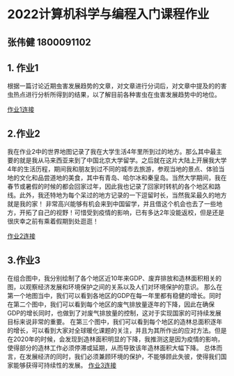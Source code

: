 # 2022计算机科学与编程入门课程作业
## 张伟健 1800091102
## 1. 作业1

根据一篇讨论近期虫害发展趋势的文章，对文章进行分词后，对文章中提及的的害虫热点进行分析所得到的结果，以了解目前各种害虫在虫害发展趋势中的地位。

[作业1连接](https://weijianteo.github.io/hw1_wordCloud.html)

## 2.作业2
我在作业2中的世界地图记录了我在大学生活4年里所到过的地方。那么其中最主要的就是我从马来西亚来到了中国北京大学留学。之后就在这片大陆上开展我大学4年的生活历程，期间我和朋友到过不同的城市去旅游，参观当地的景点、体验当地的文化和品尝道地的美食，其中有青岛、哈尔冰和秦皇岛。当然大学期间，我在春节或暑假的时候的都会回家过年，因此我也记录了回家时转机的各个地区和路线。此外，我还特地为每个呆过的地方记录的一下逗留时长，当然我呆最久的地方就是我的家！
非常高兴能够有机会来到中国留学，并且借这个机会也去了一些地方，开拓了自己的视野！可惜受到疫情的影响，已有多达2年没能返校，但是还是很庆幸之前有乘着假期到处逛逛！

[作业2连接](https://weijianteo.github.io/hw1_2worldmap.html)

## 3.作业3
在组合图中，我分别绘制了各个地区近10年来GDP、废弃排放和造林面积相关的图，以观察经济发展和环境保护之间的关系以及人们对环境保护的意识。
那么在第一个地图当中，我们可以看到各地区的GDP在每一年里都有稳健的增长。同时在第二个图中，我们可以看到每个地区的废气排放量逐年的下降，因此在确保GDP的增长同时，也做到了对废气排放量的控制，这对于实现国家的可持续发展目标来说非常的重要。
在第三个图中，我们可以看到每个地区的造林总面积逐年的增长，可以看到大家对全球暖化课题的关注，并且为其所作出的应对方法。但是在2020年的时候，会发现到造林面积明显的下降，我推测这是因为疫情的影响，使得部分的造林工作必须停滞或延期，从而导致该年造林面积大幅下降。
总体而言，在发展经济的同时，我们必须兼顾环境的保护，不能够顾此失彼，使得我们国家能够获得可持续性的发展。
[作业3连接](https://weijianteo.github.io/hw1_3.html)

